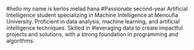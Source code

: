 #hello my name is kerlos melad hana 
#Passionate second-year Artificial Intelligence student specializing in Machine Intelligence at Menoufia University. Proficient in data analysis, machine learning, and artificial intelligence techniques. Skilled in #leveraging data to create impactful projects and solutions, with a strong foundation in programming and algorithms.
